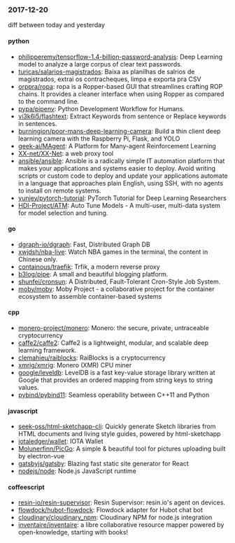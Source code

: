 ### 2017-12-20
diff between today and yesterday

#### python
* [philipperemy/tensorflow-1.4-billion-password-analysis](https://github.com/philipperemy/tensorflow-1.4-billion-password-analysis): Deep Learning model to analyze a large corpus of clear text passwords.
* [turicas/salarios-magistrados](https://github.com/turicas/salarios-magistrados): Baixa as planilhas de salrios de magistrados, extrai os contracheques, limpa e exporta pra CSV
* [orppra/ropa](https://github.com/orppra/ropa): ropa is a Ropper-based GUI that streamlines crafting ROP chains. It provides a cleaner interface when using Ropper as compared to the command line.
* [pypa/pipenv](https://github.com/pypa/pipenv): Python Development Workflow for Humans.
* [vi3k6i5/flashtext](https://github.com/vi3k6i5/flashtext): Extract Keywords from sentence or Replace keywords in sentences.
* [burningion/poor-mans-deep-learning-camera](https://github.com/burningion/poor-mans-deep-learning-camera): Build a thin client deep learning camera with the Raspberry Pi, Flask, and YOLO
* [geek-ai/MAgent](https://github.com/geek-ai/MAgent): A Platform for Many-agent Reinforcement Learning
* [XX-net/XX-Net](https://github.com/XX-net/XX-Net): a web proxy tool
* [ansible/ansible](https://github.com/ansible/ansible): Ansible is a radically simple IT automation platform that makes your applications and systems easier to deploy. Avoid writing scripts or custom code to deploy and update your applications automate in a language that approaches plain English, using SSH, with no agents to install on remote systems.
* [yunjey/pytorch-tutorial](https://github.com/yunjey/pytorch-tutorial): PyTorch Tutorial for Deep Learning Researchers
* [HDI-Project/ATM](https://github.com/HDI-Project/ATM): Auto Tune Models - A multi-user, multi-data system for model selection and tuning.

#### go
* [dgraph-io/dgraph](https://github.com/dgraph-io/dgraph): Fast, Distributed Graph DB
* [xwjdsh/nba-live](https://github.com/xwjdsh/nba-live): Watch NBA games in the terminal, the content in Chinese only.
* [containous/traefik](https://github.com/containous/traefik): Trfik, a modern reverse proxy
* [b3log/pipe](https://github.com/b3log/pipe):  A small and beautiful blogging platform.
* [shunfei/cronsun](https://github.com/shunfei/cronsun): A Distributed, Fault-Tolerant Cron-Style Job System.
* [moby/moby](https://github.com/moby/moby): Moby Project - a collaborative project for the container ecosystem to assemble container-based systems

#### cpp
* [monero-project/monero](https://github.com/monero-project/monero): Monero: the secure, private, untraceable cryptocurrency
* [caffe2/caffe2](https://github.com/caffe2/caffe2): Caffe2 is a lightweight, modular, and scalable deep learning framework.
* [clemahieu/raiblocks](https://github.com/clemahieu/raiblocks): RaiBlocks is a cryptocurrency
* [xmrig/xmrig](https://github.com/xmrig/xmrig): Monero (XMR) CPU miner
* [google/leveldb](https://github.com/google/leveldb): LevelDB is a fast key-value storage library written at Google that provides an ordered mapping from string keys to string values.
* [pybind/pybind11](https://github.com/pybind/pybind11): Seamless operability between C++11 and Python

#### javascript
* [seek-oss/html-sketchapp-cli](https://github.com/seek-oss/html-sketchapp-cli): Quickly generate Sketch libraries from HTML documents and living style guides, powered by html-sketchapp
* [iotaledger/wallet](https://github.com/iotaledger/wallet): IOTA Wallet
* [Molunerfinn/PicGo](https://github.com/Molunerfinn/PicGo): A simple & beautiful tool for pictures uploading built by electron-vue
* [gatsbyjs/gatsby](https://github.com/gatsbyjs/gatsby):  Blazing fast static site generator for React
* [nodejs/node](https://github.com/nodejs/node): Node.js JavaScript runtime 

#### coffeescript
* [resin-io/resin-supervisor](https://github.com/resin-io/resin-supervisor): Resin Supervisor: resin.io's agent on devices.
* [flowdock/hubot-flowdock](https://github.com/flowdock/hubot-flowdock): Flowdock adapter for Hubot chat bot
* [cloudinary/cloudinary_npm](https://github.com/cloudinary/cloudinary_npm): Cloudinary NPM for node.js integration
* [inventaire/inventaire](https://github.com/inventaire/inventaire): a libre collaborative resource mapper powered by open-knowledge, starting with books! 
